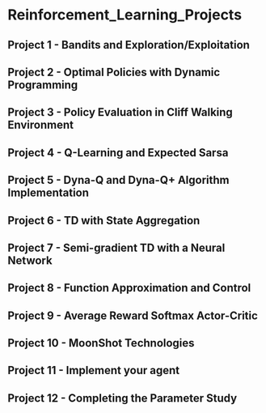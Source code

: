 # Reinforcement_Learning_Projects

## Project 1 - Bandits and Exploration/Exploitation

## Project 2 - Optimal Policies with Dynamic Programming

## Project 3 - Policy Evaluation in Cliff Walking Environment

## Project 4 - Q-Learning and Expected Sarsa

## Project 5 - Dyna-Q and Dyna-Q+ Algorithm Implementation

## Project 6 - TD with State Aggregation

## Project 7 - Semi-gradient TD with a Neural Network

## Project 8 - Function Approximation and Control

## Project 9 - Average Reward Softmax Actor-Critic

## Project 10 - MoonShot Technologies

## Project 11 - Implement your agent

## Project 12 - Completing the Parameter Study
